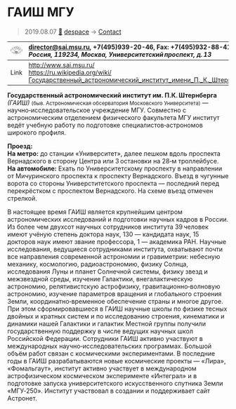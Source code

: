 # ГАИШ МГУ
> 2019.08.07 [🚀](../index/index.md) [despace](index.md) → [Contact](contact.md)

|[![](f/contact/g/gaish_mgu_logo1_thumb.jpg)](f/contact/g/gaish_mgu_logo1.png)|<director@sai.msu.ru>, +7(495)939-20-46, Fax: +7(495)932-88-41;<br> *Россия, 119234, Москва, Университетский проспект, д. 13*|
|:--|:--|
|Link|<http://www.sai.msu.ru/><br> <https://ru.wikipedia.org/wiki/Государственный_астрономический_институт_имени_П._К._Штернберга>|

**Государственный астрономический институт им. П.К. Штернберга** *(ГАИШ)* <small>(быв. Астрономическая обсерватория Московского Университета)</small> — научно‑исследовательское учреждение МГУ. Совместно с астрономическим отделением физического факультета МГУ институт ведёт учебную работу по подготовке специалистов‑астрономов широкого профиля.

**Проезд:**  
**На метро:** до станции «Университет», далее пешком вдоль проспекта Вернадского в сторону Центра или 3 остановки на 28‑м троллейбусе.  
**На автомобиле:** Ехать по Университетскому проспекту в направлении от Мичуринского проспекта к проспекту Вернадского. Въезд в чугунные ворота со стороны Универститетского проспекта — последний перед перекрёстком с проспектом Вернадского. На схеме въезд отмечен стрелкой.


<p style="page-break-after:always"> </p>

В настоящее время ГАИШ является крупнейшим центром астрономических исследований и подготовки научных кадров в России. Из более чем двухсот научных сотрудников института 39 человек имеют учёную степень доктора наук, 130 — кандидата наук, 15 докторов наук имеют звание профессора, 1 — академика РАН. Научные исследования, ведущиеся сотрудниками института, охватывают почти все направления современной астрономии и гравиметрии: небесную механику, космологию, радиоастрономию, физику Солнца, исследования Луны и планет Солнечной системы, физику звезд и межзвездной среды, изучение Галактики, внегалактическую астрономию, релятивистскую астрофизику, гравитационно‑волновую астрономию, изучение параметров вращения и глобального строения Земли, координатно‑временное обеспечение страны и многое другое. При этом сформировавшиеся в ГАИШ научные школы по физике тесных двойных и кратных систем и по исследованию строения, кинематики и динамики нашей Галактики и галактик Местной группы получили государственную поддержку в числе ведущих научных школ Российской Федерации. Сотрудники ГАИШ активно участвуют в международных научно‑исследовательских программах. Большой объём работ связан с космическими экспериментами. В последние годы в ГАИШ разрабатываются новые космические проекты — «Лира», «Фомальгаут», институт активно участвует в международном астрофизическом космическом эксперименте «Интеграл» и в подготовке запуска университетского искусственного спутника Земли «МГУ‑250». Институт участвовал в создании и поддерживает сайт Астронет.
